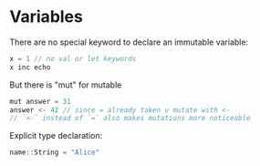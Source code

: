 # Variables
There are no special keyword to declare an immutable variable:
```Scala
x = 1 // no val or let keywords
x inc echo 
```

But there is "mut" for mutable
```Scala
mut answer = 31
answer <- 42 // since = already taken u mutate with <-
// `<-` instead of `=` also makes mutations more noticeable

```
Explicit type declaration:
```Scala
name::String = "Alice"
```



